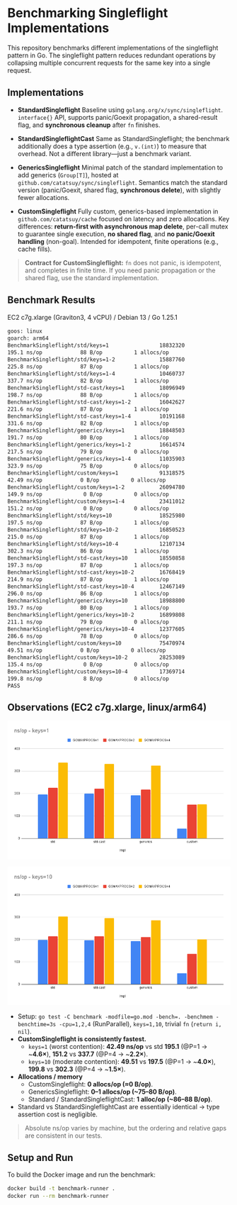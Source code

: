 # Benchmarking Singleflight Implementations

This repository benchmarks different implementations of the singleflight pattern in Go. The singleflight pattern reduces redundant operations by collapsing multiple concurrent requests for the same key into a single request.

## Implementations

- **StandardSingleflight**
  Baseline using `golang.org/x/sync/singleflight`. `interface{}` API, supports panic/Goexit propagation, a shared-result flag, and **synchronous cleanup** after `fn` finishes.

- **StandardSingleflightCast**
  Same as StandardSingleflight; the benchmark additionally does a type assertion (e.g., `v.(int)`) to measure that overhead. Not a different library—just a benchmark variant.

- **GenericsSingleflight**
  Minimal patch of the standard implementation to add generics (`Group[T]`), hosted at `github.com/catatsuy/sync/singleflight`. Semantics match the standard version (panic/Goexit, shared flag, **synchronous delete**), with slightly fewer allocations.

- **CustomSingleflight**
  Fully custom, generics-based implementation in `github.com/catatsuy/cache` focused on latency and zero allocations. Key differences: **return-first with asynchronous map delete**, per-call mutex to guarantee single execution, **no shared flag**, and **no panic/Goexit handling** (non-goal). Intended for idempotent, finite operations (e.g., cache fills).

> **Contract for CustomSingleflight:** `fn` does not panic, is idempotent, and completes in finite time. If you need panic propagation or the shared flag, use the standard implementation.

## Benchmark Results

EC2 c7g.xlarge (Graviton3, 4 vCPU) / Debian 13 / Go 1.25.1

```
goos: linux
goarch: arm64
BenchmarkSingleflight/std/keys=1                18832320               195.1 ns/op            88 B/op          1 allocs/op
BenchmarkSingleflight/std/keys=1-2              15887760               225.8 ns/op            87 B/op          1 allocs/op
BenchmarkSingleflight/std/keys=1-4              10460737               337.7 ns/op            82 B/op          1 allocs/op
BenchmarkSingleflight/std-cast/keys=1           18096949               198.7 ns/op            88 B/op          1 allocs/op
BenchmarkSingleflight/std-cast/keys=1-2         16042627               221.6 ns/op            87 B/op          1 allocs/op
BenchmarkSingleflight/std-cast/keys=1-4         10191168               331.6 ns/op            82 B/op          1 allocs/op
BenchmarkSingleflight/generics/keys=1           18848503               191.7 ns/op            80 B/op          1 allocs/op
BenchmarkSingleflight/generics/keys=1-2         16614574               217.5 ns/op            79 B/op          0 allocs/op
BenchmarkSingleflight/generics/keys=1-4         11035903               323.9 ns/op            75 B/op          0 allocs/op
BenchmarkSingleflight/custom/keys=1             91318575                42.49 ns/op            0 B/op          0 allocs/op
BenchmarkSingleflight/custom/keys=1-2           26094780               149.9 ns/op             0 B/op          0 allocs/op
BenchmarkSingleflight/custom/keys=1-4           23411012               151.2 ns/op             0 B/op          0 allocs/op
BenchmarkSingleflight/std/keys=10               18525980               197.5 ns/op            87 B/op          1 allocs/op
BenchmarkSingleflight/std/keys=10-2             16850523               215.0 ns/op            87 B/op          1 allocs/op
BenchmarkSingleflight/std/keys=10-4             12107134               302.3 ns/op            86 B/op          1 allocs/op
BenchmarkSingleflight/std-cast/keys=10          18550858               197.3 ns/op            87 B/op          1 allocs/op
BenchmarkSingleflight/std-cast/keys=10-2        16768419               214.9 ns/op            87 B/op          1 allocs/op
BenchmarkSingleflight/std-cast/keys=10-4        12467149               296.0 ns/op            86 B/op          1 allocs/op
BenchmarkSingleflight/generics/keys=10          18988800               193.7 ns/op            80 B/op          1 allocs/op
BenchmarkSingleflight/generics/keys=10-2        16899808               211.1 ns/op            79 B/op          0 allocs/op
BenchmarkSingleflight/generics/keys=10-4        12377605               286.6 ns/op            78 B/op          0 allocs/op
BenchmarkSingleflight/custom/keys=10            75470974                49.51 ns/op            0 B/op          0 allocs/op
BenchmarkSingleflight/custom/keys=10-2          28253089               135.4 ns/op             0 B/op          0 allocs/op
BenchmarkSingleflight/custom/keys=10-4          17369714               199.8 ns/op             8 B/op          0 allocs/op
PASS
```

## Observations (EC2 c7g.xlarge, linux/arm64)

![keys=1](./images/ns_op%20-%20keys=1.png)

![keys=10](./images/ns_op%20-%20keys=10.png)

- Setup: `go test -C benchmark -modfile=go.mod -bench=. -benchmem -benchtime=3s -cpu=1,2,4` (RunParallel), `keys=1,10`, trivial `fn` (`return i, nil`).
- **CustomSingleflight is consistently fastest.**
  - `keys=1` (worst contention): **42.49 ns/op** vs std **195.1** (@P=1 → ~**4.6×**), **151.2** vs **337.7** (@P=4 → ~**2.2×**).
  - `keys=10` (moderate contention): **49.51** vs **197.5** (@P=1 → ~**4.0×**), **199.8** vs **302.3** (@P=4 → ~**1.5×**).
- **Allocations / memory**
  - CustomSingleflight: **0 allocs/op (≈0 B/op)**.
  - GenericsSingleflight: **0–1 allocs/op (~75–80 B/op)**.
  - Standard / StandardSingleflightCast: **1 alloc/op (~86–88 B/op)**.
- Standard vs StandardSingleflightCast are essentially identical → type assertion cost is negligible.

> Absolute ns/op varies by machine, but the ordering and relative gaps are consistent in our tests.

## Setup and Run

To build the Docker image and run the benchmark:

```bash
docker build -t benchmark-runner .
docker run --rm benchmark-runner
```
